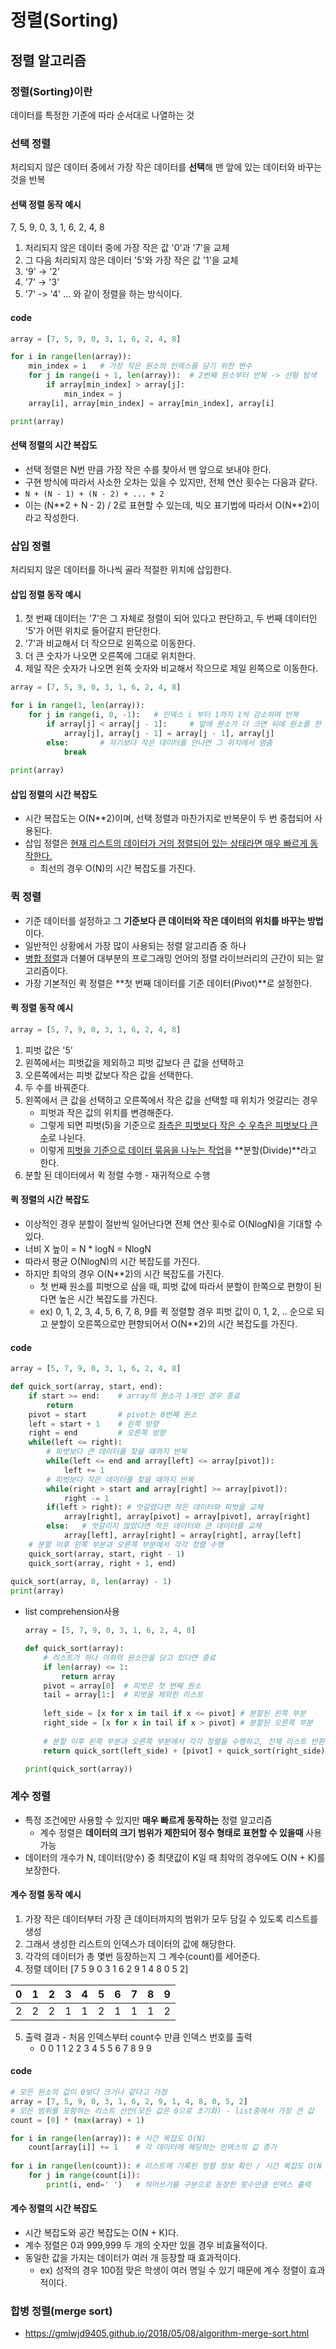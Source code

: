 # 정렬(Sorting)

## 정렬 알고리즘

### 정렬(Sorting)이란

데이터를 특정한 기준에 따라 순서대로 나열하는 것

### 선택 정렬

처리되지 않은 데이터 중에서 가장 작은 데이터를 **선택**해 맨 앞에 있는 데이터와 바꾸는 것을 반복

#### 선택 정렬 동작 예시

7, 5, 9, 0, 3, 1, 6, 2, 4, 8

1. 처리되지 않은 데이터 중에 가장 작은 값 '0'과 '7'을 교체
2. 그 다음 처리되지 않은 데이터 '5'와 가장 작은 값 '1'을 교체
3. '9' -> '2'
4. '7' -> '3'
5. '7' -> '4' ... 와 같이 정렬을 하는 방식이다.

#### code

```python
array = [7, 5, 9, 0, 3, 1, 6, 2, 4, 8]

for i in range(len(array)):
    min_index = i	# 가장 작은 원소의 인덱스를 담기 위한 변수
    for j in range(i + 1, len(array)):	# 2번째 원소부터 반복 -> 선형 탐색
        if array[min_index] > array[j]:
            min_index = j
    array[i], array[min_index] = array[min_index], array[i]

print(array)
```

#### 선택 정렬의 시간 복잡도

- 선택 정렬은 N번 만큼 가장 작은 수를 찾아서 맨 앞으로 보내야 한다.
- 구현 방식에 따라서 사소한 오차는 있을 수 있지만, 전체 연산 횟수는 다음과 같다.
- `N + (N - 1) + (N - 2) + ... + 2` 
- 이는 (N**2 + N - 2) / 2로 표현할 수 있는데, 빅오 표기법에 따라서 O(N\*\*2)이라고 작성한다.

### 삽입 정렬

처리되지 않은 데이터를 하나씩 골라 적절한 위치에 삽입한다.

#### 삽입 정렬 동작 예시

1. 첫 번째 데이터는 '7'은 그 자체로 정렬이 되어 있다고 판단하고, 두 번째 데이터인 '5'가 어떤 위치로 들어갈지 판단한다.
2. '7'과 비교해서 더 작으므로 왼쪽으로 이동한다.
3. 더 큰 숫자가 나오면 오른쪽에 그대로 위치한다.
4. 제일 작은 숫자가 나오면 왼쪽 숫자와 비교해서 작으므로 제일 왼쪽으로 이동한다.

```python
array = [7, 5, 9, 0, 3, 1, 6, 2, 4, 8]

for i in range(1, len(array)):
    for j in range(i, 0, -1):	# 인덱스 i 부터 1까지 1씩 감소하며 반복
        if array[j] < array[j - 1]:		# 앞에 원소가 더 크면 뒤에 원소를 한 칸씩 왼쪽으로 이동
            array[j], array[j - 1] = array[j - 1], array[j]
        else:		# 자기보다 작은 데이터를 만나면 그 위치에서 멈춤
            break
            
print(array)
```

#### 삽입 정렬의 시간 복잡도

- 시간 복잡도는 O(N**2)이며, 선택 정렬과 마찬가지로 반복문이 두 번 중첩되어 사용된다.
- 삽입 정렬은 <u>현재 리스트의 데이터가 거의 정렬되어 있는 상태라면 매우 빠르게 동작한다.</u>
  - 최선의 경우 O(N)의 시간 복잡도를 가진다.

### 퀵 정렬

- 기준 데이터를 설정하고 그 **기준보다 큰 데이터와 작은 데이터의 위치를 바꾸는 방법**이다.
- 일반적인 상황에서 가장 많이 사용되는 정렬 알고리즘 중 하나
- <u>병합 정렬</u>과 더불어 대부분의 프로그래밍 언어의 정렬 라이브러리의 근간이 되는 알고리즘이다.
- 가장 기본적인 퀵 정렬은 **첫 번째 데이터를 기준 데이터(Pivot)**로 설정한다.

#### 퀵 정렬 동작 예시

```python
array = [5, 7, 9, 0, 3, 1, 6, 2, 4, 8]
```

1. 피벗 값은 '5'
2. 왼쪽에서는 피벗값을 제외하고 피벗 값보다 큰 값을 선택하고
3. 오른쪽에서는 피벗 값보다 작은 값을 선택한다.
4. 두 수를 바꿔준다.
5. 왼쪽에서 큰 값을 선택하고 오른쪽에서 작은 값을 선택할 때 위치가 엇갈리는 경우
   - 피벗과 작은 값의 위치를 변경해준다.
   - 그렇게 되면 피벗(5)을 기준으로 <u>좌측은 피벗보다 작은 수 우측은 피벗보다 큰 수</u>로 나뉜다.
   - 이렇게 <u>피벗을 기준으로 데이터 묶음을 나누는 작업</u>을 **분할(Divide)**라고 한다.
6. 분할 된 데이터에서 퀵 정렬 수행 - 재귀적으로 수행

#### 퀵 정렬의 시간 복잡도

- 이상적인 경우 분할이 절반씩 일어난다면 전체 연산 횟수로 O(NlogN)을 기대할 수 있다.
- 너비 X 높이 = N * logN = NlogN
- 따라서 평균 O(NlogN)의 시간 복잡도를 가진다.
- 하지만 최악의 경우 O(N**2)의 시간 복잡도를 가진다.
  - 첫 번째 원소를 피벗으로 삼을 때, 피벗 값에 따라서 분할이 한쪽으로 편향이 된다면 높은 시간 복잡도를 가진다.
  - ex) 0, 1, 2, 3, 4, 5, 6, 7, 8, 9를 퀵 정렬할 경우 피벗 값이 0, 1, 2, .. 순으로 되고 분할이 오른쪽으로만 편향되어서 O(N**2)의 시간 복잡도를 가진다.

#### code

```python
array = [5, 7, 9, 0, 3, 1, 6, 2, 4, 8]

def quick_sort(array, start, end):
    if start >= end:	# array의 원소가 1개인 경우 종료
        return
    pivot = start		# pivot는 0번째 원소
    left = start + 1	# 왼쪽 방향
    right = end			# 오른쪽 방향
    while(left <= right):
        # 피벗보다 큰 데이터를 찾을 때까지 반복
        while(left <= end and array[left] <= array[pivot]):
            left += 1
        # 피벗보다 작은 데이터를 찾을 때까지 반복
        while(right > start and array[right] >= array[pivot]):
            right -= 1
        if(left > right): # 엇갈렸다면 작은 데이터와 피벗을 교체
            array[right], array[pivot] = array[pivot], array[right]
        else:	# 엇갈리지 않았다면 작은 데이터와 큰 데이터를 교체
            array[left], array[right] = array[right], array[left]
    # 분할 이후 왼쪽 부분과 오른쪽 부분에서 각각 정렬 수행
    quick_sort(array, start, right - 1)
    quick_sort(array, right + 1, end)
    
quick_sort(array, 0, len(array) - 1)
print(array)
```

- list comprehension사용

  ```python
  array = [5, 7, 9, 0, 3, 1, 6, 2, 4, 8]
  
  def quick_sort(array):
      # 리스트가 하나 이하의 원소만을 담고 있다면 종료
      if len(array) <= 1:
          return array
      pivot = array[0]	# 피벗은 첫 번째 원소
      tail = array[1:]	# 피벗을 제외한 리스트
      
      left_side = [x for x in tail if x <= pivot] # 분할된 왼쪽 부분
      right_side = [x for x in tail if x > pivot] # 분할된 오른쪽 부분
      
      # 분할 이후 왼쪽 부분과 오른쪽 부분에서 각각 정렬을 수행하고, 전체 리스트 반환
      return quick_sort(left_side) + [pivot] + quick_sort(right_side)
  
  print(quick_sort(array))
  ```

### 계수 정렬

- 특정 조건에만 사용할 수 있지만 **매우 빠르게 동작하는** 정렬 알고리즘
  - 계수 정렬은 **데이터의 크기 범위가 제한되어 정수 형태로 표현할 수 있을때** 사용 가능
- 데이터의 개수가 N, 데이터(양수) 중 최댓값이 K일 때 최악의 경우에도 O(N + K)를 보장한다.

#### 계수 정렬 동작 예시

1. 가장 작은 데이터부터 가장 큰 데이터까지의 범위가 모두 담길 수 있도록 리스트를 생성
2. 그래서 생성한 리스트의 인덱스가 데이터의 값에 해당한다.
3. 각각의 데이터가 총 몇번 등장하는지 그 계수(count)를 세어준다.
4. 정렬 데이터 [7 5 9 0 3 1 6 2 9 1 4 8 0 5 2]

|  0   |  1   |  2   |  3   |  4   |  5   |  6   |  7   |  8   |  9   |
| :--: | :--: | :--: | :--: | :--: | :--: | :--: | :--: | :--: | :--: |
|  2   |  2   |  2   |  1   |  1   |  2   |  1   |  1   |  1   |  2   |

5. 출력 결과 - 처음 인덱스부터 count수 만큼 인덱스 번호를 출력
   - 0 0 1 1 2 2 3 4 5 5 6 7 8 9 9

#### code

```python
# 모든 원소의 값이 0보다 크거나 같다고 가정
array = [7, 5, 9, 0, 3, 1, 6, 2, 9, 1, 4, 8, 0, 5, 2]
# 모든 범위를 포함하는 리스트 선언(모든 값은 0으로 초기화) - list중에서 가장 큰 값
count = [0] * (max(array) + 1)

for i in range(len(array)):	# 시간 복잡도 O(N)
    count[array[i]] += 1	# 각 데이터에 해당하는 인덱스의 값 증가 
    
for i in range(len(count)):	# 리스트에 기록된 정렬 정보 확인 / 시간 복잡도 O(N + K)
    for j in range(count[i]):
        print(i, end=' ') 	# 띄어쓰기를 구분으로 등장한 횟수만큼 인덱스 출력
```

#### 계수 정렬의 시간 복잡도

- 시간 복잡도와 공간 복잡도는 O(N + K)다.
- 계수 정렬은 0과 999,999 두 개의 숫자만 있을 경우 비효율적이다.
- 동일한 값을 가지는 데이터가 여러 개 등장할 때 효과적이다.
  - ex) 성적의 경우 100점 맞은 학생이 여러 명일 수 있기 때문에 계수 정렬이 효과적이다.



### 합병 정렬(merge sort)

- https://gmlwjd9405.github.io/2018/05/08/algorithm-merge-sort.html

